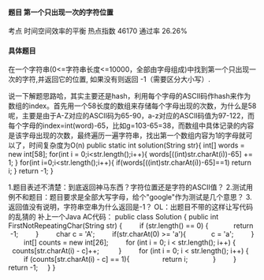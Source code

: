 #### 题目    	第一个只出现一次的字符位置

考点    	时间空间效率的平衡	热点指数    46170	通过率    26.26%

#### 具体题目 

   在一个字符串(0<=字符串长度<=10000，全部由字母组成)中找到第一个只出现一次的字符,并返回它的位置, 如果没有则返回 -1（需要区分大小写）.

  说一下解题思路哈，其实主要还是hash，利用每个字母的ASCII码作hash来作为数组的index。首先用一个58长度的数组来存储每个字母出现的次数，为什么是58呢，主要是由于A-Z对应的ASCII码为65-90，a-z对应的ASCII码值为97-122，而每个字母的index=int(word)-65，比如g=103-65=38，而数组中具体记录的内容是该字母出现的次数，最终遍历一遍字符串，找出第一个数组内容为1的字母就可以了，时间复杂度为O(n) 
public static int solution(String str){
    int[] words = new int[58];
    for(int i = 0;i<str.length();i++){
        words[((int)str.charAt(i))-65] += 1;
    }
    for(int i=0;i<str.length();i++){
        if(words[((int)str.charAt(i))-65]==1)
            return i;
    }
    return -1;
}


  1.题目表述不清楚：到底返回神马东西？字符位置还是字符的ASCII值？ 
  2.测试用例不和题目：题目要求是全部大写字母，给个"google"作为测试是几个意思？ 
  3.返回值没有说明，字符串空串为什么返回是-1？ 
  OL：出题目不带的这样让写代码的乱猜的 
  补上一个Java AC代码： 
public class Solution {
public int FirstNotRepeatingChar(String str) {
        if (str.length() == 0) {
            return  -1;
        }
        char c = 'A';
        if(str.charAt(0) >= 'a'){
            c = 'a';
        }
        int[] counts = new int[26];
        for (int i = 0; i < str.length(); i++) {
            counts[str.charAt(i) - c]++; 
        }
        for (int i = 0; i < str.length(); i++) {
            if (counts[str.charAt(i) - c] == 1){
                return i;
            }
        }
        return -1;
    }
}
 

